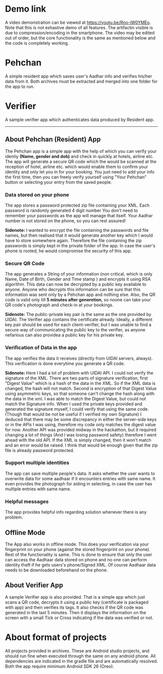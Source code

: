 # Demo link
A video demonstration can be viewed at https://youtu.be/Rno-iW0YMEo. Note that this is not exhastive demo of all features. The artifactin visible is due to compression/encoding in the smartphone. The video may be edited out of order, but the core functionality is the same as mentioned below and the code is completely working. 

# Pehchan
A simple resident app which saves user's Aadhar info and verifies his/her data from it. Both archives must be extracted and merged into one folder for the app to run.


# Verifier
A sample verifier app which authenticates data produced by Resident app.

---

## About Pehchan (Resident) App
The Pehchan app is a simple app with the help of which you can verify your identiy **(Name, gender and dob)** and check in quickly at hotels, airline etc. The app will generate a secure QR code which the would be scanned at the reception of hotel, airline etc. which would enable them to confirm your identity and only let you in for your booking. You just need to add your info the first time, then you can freely verify yourself using "Your Pehchan" button or selecting your entry from the saved people.

### Data stored on your phone
The app stores a password protected zip file containing your XML. Each password is randomly generated 4 digit number You don't need to remember your passwords as the app will manage that itself. Your Aadhar number is not stored on the phone, so you can rest assured! 

**Sidenote:** I wanted to encrypt the file containing the passwords and file names, but then realised that it would generate another key which I would have to store somewhere again. Therefore the file containing the zip passwords is simply kept in the private folder of the app. In case the user's phone is rooted, he would compromise the security of this app.

### Secure QR Code
The app generates a String of your information (non critical, which is only Name, Date of Birth, Gender and Time stamp ) and encrypts it using RSA algorithm. This data can now be decrypted by a public key available to anyone. Anyone who decrypts this information can be sure that this information was sent only by a Pehchan app and nothing else. Also, the QR code is valid only till **5 minutes after generetion**, so noone can take your QR code's photograph and check-in at your bookings.

**Sidenote:** The public-private key pair is the same as the one provided by UIDAI. The Verifier app contains the certificate already. Ideally, a different key pair should be used for each client-verifier, but I was unable to find a secure way of communicating the public key to the verifier, as anyone nefarious can also providea a public key for his private key.

### Verification of Data in the app
The app verifies the data it receives (directly from UIDAI servers, always). This verification is done everytime you generate a QR code.

**Sidenote:** Here I had a lot of problem with UIDAI API. I could not verify the signature of the XML. There are two parts of signature verification, first "Digest Value" which is a hash of the data in the XML. So if the XML data is changed, the hash will not match. Second is encryption of that Digest Value using asymmetric keys, so that someone can't change the hash along with the data in the xml. I was able to match the Digest Value, but could not match the Signature info. When I used the private keys provided and generated the signature myself, I could verify that using the same code. (Though that would be not be useful if I verified my own Signature) I deduced that there may be some discrepancy in either the server-side keys or in the APIs I was using, therefore my code only matches the digest value for now. Another API was provided midway in the hackathon, but it required changing a lot of things (And I was losing password safety) therefore I went ahead with the old API. If the XML is simply changed, then it won't match and an error would be raised. I think that would be enough given that the zip file is already password protected.

### Support multiple identities
The app can save multiple people's data. It asks whether the user wants to overwrite data for some aadhaar if it encounters entries with same name. It even provides the photograph for aiding in selecting, in case the user has multiple entries with same name.

### Helpful messages
The app provides helpful info regarding solution whenever there is any problem.

## Offline Mode
The App also works in offline mode. This does your verification via your fingerprint on your phone (against the stored fingerprint on your phone). Rest of the functionality is same. This is done to ensure that only the user can access the Aadhaar data stored on phone and no one can perform identity theft if he gets users's phone/Signed XML. Of course Aadhaar data needs to be downloaded beforehand on the phone. 

## About Verifier App
A sample Verifier app is also provided. That is a simple app which just scans a QR code, decrypts it using a public key (certificate is packaged with app) and then verifies its tags. It also checks if the QR code was generated in the last 5 minutes. Then it displays the information on the screen with a small Tick or Cross indicating if the data was verified or not. 

# About format of projects
All projects provided in archives. These are Android studio projects, and should run fine when executed through the same on any android phone. All dependencies are indicated in the gradle file and are automatically resolved. Both the app require minimum Android SDK 26 (Oreo).
